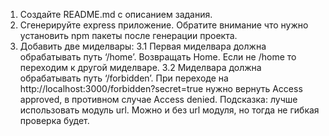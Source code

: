 1. Создайте README.md с описанием задания.
2. Сгенерируйте express приложение. Обратите внимание что нужно установить npm пакеты после генерации проекта.
3. Добавить две миделвары:
   3.1 Первая миделвара должна обрабатывать путь ‘/home’. Возвращать Home. Если не /home то переходим к другой миделваре.
   3.2 Миделвара должна обрабатывать путь ‘/forbidden’. При переходе на http://localhost:3000/forbidden?secret=true нужно вернуть Access approved, в противном случае Access denied.
   Подсказка: лучше использовать модуль url. Можно и без url модуля, но тогда не гибкая проверка будет.
